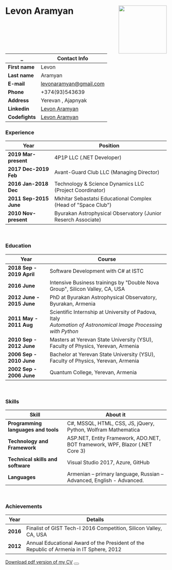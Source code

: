 # Levon Aramyan <img src="https://avatars1.githubusercontent.com/u/43417240?s=400&u=a1453a92825498b0a2e6059b2eaea7a2ca9108b9&v=4" align="right" width="150px" height="150px" />
| _                  | Contact Info  |
| ------------------ | ------------- |
| **First name**         | Levon         |
| **Last name**          | Aramyan       |
| **E-mail**             | <a href="mailto:levonaramyan@gmail.com">levonaramyan@gmail.com</a> |
| **Phone**              | +374(93)543639 |
| **Address**            | Yerevan , Ajapnyak |    
| **Linkedin**           | [Levon Aramyan](https://www.linkedin.com/in/levon-aramyan-17b43917/) |
| **Codefights**         | [Levon Aramyan](https://app.codesignal.com/profile/l_aramyan) |

### Experience
| Year | Position |
| ---- | -------- |
| **2019 Mar-present** | 4P1P LLC (.NET Developer)|
| **2017 Dec-2019 Feb** | Avant-Guard Club LLC (Managing Director)|
| **2016 Jan-2018 Dec** | Technology & Science Dynamics LLC (Project Coordinator)|
| **2011 Sep-2015 June** | Mkhitar Sebastatsi Educational Complex (Head of "Space Club")|
| **2010 Nov-present** | Byurakan Astrophysical Observatory (Junior Reserch Associate) |

<br>

### Education
| Year | Course |
| ---- | -------- |
|**2018 Sep - 2019 April**   | Software Development with C# at ISTC |
|**2016 June**  | Intensive Business trainings by "Double Nova Group", Silicon Valley, CA, USA |
|**2012 June - 2015 June**  | PhD at Byurakan Astrophysical Observatory, Byurakan, Armenia |
|**2011 May - 2011 Aug**  | Scientific Internship at University of Padova, Italy <br>*Automation of Astronomical Image Processing with Python*|
|**2010 Sep - 2012 June**  | Masters at Yerevan State University (YSU), Faculty of Physics, Yerevan, Armenia |
|**2006 Sep - 2010 June** | Bachelor at Yerevan State University (YSU), Faculty of Physics, Yerevan, Armenia |
|**2002 Sep - 2006 June** | Quantum College, Yerevan, Armenia |

<br>

### Skills
| Skill                       | About it |
| --------------------------- | -------- |
| **Programming languages and tools**|    C#, MSSQL, HTML, CSS, JS, jQuery, Python, Wolfram Mathematica |
| **Technology and Framework**      |    ASP.NET, Entity Framework, ADO.NET, BOT framework, WPF, Blazor (.NET Core 3)|
| **Technical skills and software** |    Visual Studio 2017, Azure, GitHub |
| **Languages**                     |    Armenian – primary language, Russian – Advanced, English - Advanced. |      

<br>

### Achievements
| Year                       | Details |
| --------------------------- | -------- |
| **2016**                  |    Finalist of GIST Tech-I 2016 Competition, Silicon Valley, CA, USA |
| **2012**                  |    Annual Educational Award of the President of the Republic of Armenia in IT Sphere, 2012  |

[Download pdf version of my CV](https://github.com/levonaramyan/CV/blob/master/Levon_Aramyan.pdf)
<button></button>
